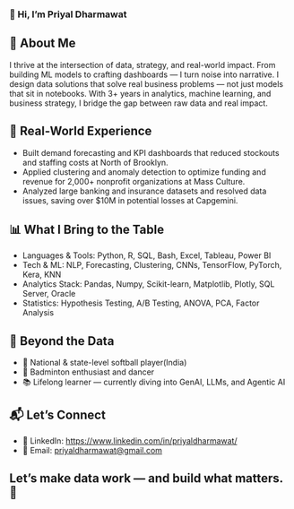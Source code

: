 ### 👋 Hi, I’m Priyal Dharmawat

## 🧐 About Me

I thrive at the intersection of data, strategy, and real-world impact.
From building ML models to crafting dashboards — I turn noise into narrative.
I design data solutions that solve real business problems — not just models that sit in notebooks.
With 3+ years in analytics, machine learning, and business strategy, I bridge the gap between raw data and real impact.


## 💼 Real-World Experience

- Built demand forecasting and KPI dashboards that reduced stockouts and staffing costs at North of Brooklyn.
- Applied clustering and anomaly detection to optimize funding and revenue for 2,000+ nonprofit organizations at Mass Culture.
- Analyzed large banking and insurance datasets and resolved data issues, saving over $10M in potential losses at Capgemini.


## 📊 What I Bring to the Table

- Languages & Tools: Python, R, SQL, Bash, Excel, Tableau, Power BI
- Tech & ML: NLP, Forecasting, Clustering, CNNs, TensorFlow, PyTorch, Kera, KNN
- Analytics Stack: Pandas, Numpy, Scikit-learn, Matplotlib, Plotly, SQL Server, Oracle
- Statistics: Hypothesis Testing, A/B Testing, ANOVA, PCA, Factor Analysis

## 🏸 Beyond the Data

- 🥎 National & state-level softball player(India)  
- 🏸 Badminton enthusiast and dancer  
- 📚 Lifelong learner — currently diving into GenAI, LLMs, and Agentic AI

## 📬 Let’s Connect

- 🔗 LinkedIn: https://www.linkedin.com/in/priyaldharmawat/
- 📧 Email: priyaldharmawat@gmail.com

## Let’s make data work — and build what matters. 🚀
